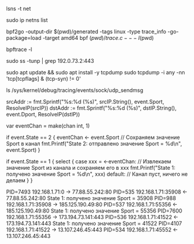 lsns -t net


sudo ip netns list


bpf2go -output-dir $(pwd)/generated -tags linux -type trace_info -go-package=load -target amd64 bpf $(pwd)/trace.c -- -I$(pwd)

bpftrace -l

sudo ss -tunp | grep 192.0.73.2:443


sudo apt update && sudo apt install -y tcpdump
sudo tcpdump -i any -nn 'tcp[tcpflags] & (tcp-syn) != 0'

ls /sys/kernel/debug/tracing/events/sock/udp_sendmsg


srcAddr := fmt.Sprintf("%s:%d (%s)", srcIP.String(), event.Sport, ResolveIP(srcIP))
dstAddr := fmt.Sprintf("%s:%d (%s)", dstIP.String(), event.Dport, ResolveIP(dstIP))


var eventChan = make(chan int, 1)


if event.State == 2 {
    eventChan <- event.Sport // Сохраняем значение Sport в канал
    fmt.Printf("State 2: отправлено значение Sport = %d\n", event.Sport)
}

if event.State == 1 {
    select {
    case xxx = <-eventChan: // Извлекаем значение Sport из канала и сохраняем его в xxx
        fmt.Printf("State 1: получено значение Sport = %d\n", xxx)
    default:
        // Канал пуст, ничего не делаем
    }
}


PID=7493 192.168.1.71:0 -> 77.88.55.242:80
PID=535 192.168.1.71:35908 <- 77.88.55.242:80
State 1: получено значение Sport = 35908
PID=988 192.168.1.71:35908 -> 185.125.190.49:80
PID=537 192.168.1.71:55356 <- 185.125.190.49:80
State 1: получено значение Sport = 55356
PID=7600 192.168.1.71:55356 -> 173.194.73.141:443
PID=536 192.168.1.71:41522 <- 173.194.73.141:443
State 1: получено значение Sport = 41522
PID=4107 192.168.1.71:41522 -> 13.107.246.45:443
PID=534 192.168.1.71:45552 <- 13.107.246.45:443



















